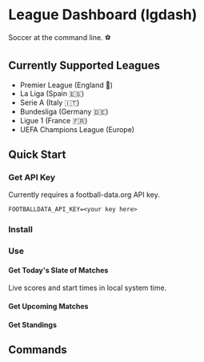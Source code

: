 # League Dashboard (lgdash)

Soccer at the command line. ⚽

## Currently Supported Leagues

- Premier League (England 🏴󠁧󠁢󠁥󠁮󠁧󠁿)
- La Liga (Spain 🇪🇸)
- Serie A (Italy 🇮🇹)
- Bundesliga (Germany 🇩🇪)
- Ligue 1 (France 🇫🇷)
- UEFA Champions League (Europe)


## Quick Start

### Get API Key

Currently requires a football-data.org API key.

```
FOOTBALLDATA_API_KEY=<your key here>
```

### Install

### Use

#### Get Today's Slate of Matches

Live scores and start times in local system time.

#### Get Upcoming Matches

#### Get Standings


## Commands


